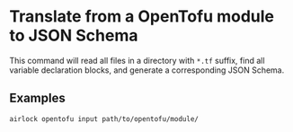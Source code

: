 # Translate from a OpenTofu module to JSON Schema

This command will read all files in a directory with `*.tf` suffix, find all variable declaration blocks, and generate a corresponding JSON Schema.

## Examples

```shell
airlock opentofu input path/to/opentofu/module/
```

